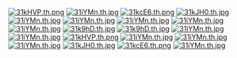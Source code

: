 [![31kHVP.th.png](https://s2.ax1x.com/2020/02/23/31kHVP.th.png)](https://imgchr.com/i/31kHVP)
[![31iYMn.th.jpg](https://s2.ax1x.com/2020/02/23/31iYMn.th.jpg)](https://imgchr.com/i/31iYMn)
[![31kcE6.th.png](https://s2.ax1x.com/2020/02/23/31kcE6.th.png)](https://imgchr.com/i/31kcE6)
[![31kJH0.th.jpg](https://s2.ax1x.com/2020/02/23/31kJH0.th.jpg)](https://imgchr.com/i/31kJH0)
[![31iYMn.th.jpg](https://s2.ax1x.com/2020/02/23/31iYMn.th.jpg)](https://imgchr.com/i/31iYMn)
[![31iYMn.th.jpg](https://s2.ax1x.com/2020/02/23/31iYMn.th.jpg)](https://imgchr.com/i/31iYMn)
[![31iYMn.th.jpg](https://s2.ax1x.com/2020/02/23/31iYMn.th.jpg)](https://imgchr.com/i/31iYMn)
[![31iYMn.th.jpg](https://s2.ax1x.com/2020/02/23/31iYMn.th.jpg)](https://imgchr.com/i/31iYMn)
[![31iYMn.th.jpg](https://s2.ax1x.com/2020/02/23/31iYMn.th.jpg)](https://imgchr.com/i/31iYMn)
[![31k9hD.th.jpg](https://s2.ax1x.com/2020/02/23/31k9hD.th.jpg)](https://imgchr.com/i/31k9hD)
[![31k9hD.th.jpg](https://s2.ax1x.com/2020/02/23/31k9hD.th.jpg)](https://imgchr.com/i/31k9hD)
[![31iYMn.th.jpg](https://s2.ax1x.com/2020/02/23/31iYMn.th.jpg)](https://imgchr.com/i/31iYMn)
[![31iYMn.th.jpg](https://s2.ax1x.com/2020/02/23/31iYMn.th.jpg)](https://imgchr.com/i/31iYMn)
[![31kHVP.th.png](https://s2.ax1x.com/2020/02/23/31kHVP.th.png)](https://imgchr.com/i/31kHVP)
[![31iYMn.th.jpg](https://s2.ax1x.com/2020/02/23/31iYMn.th.jpg)](https://imgchr.com/i/31iYMn)
[![31iYMn.th.jpg](https://s2.ax1x.com/2020/02/23/31iYMn.th.jpg)](https://imgchr.com/i/31iYMn)
[![31iYMn.th.jpg](https://s2.ax1x.com/2020/02/23/31iYMn.th.jpg)](https://imgchr.com/i/31iYMn)
[![31kJH0.th.jpg](https://s2.ax1x.com/2020/02/23/31kJH0.th.jpg)](https://imgchr.com/i/31kJH0)
[![31kcE6.th.png](https://s2.ax1x.com/2020/02/23/31kcE6.th.png)](https://imgchr.com/i/31kcE6)
[![31iYMn.th.jpg](https://s2.ax1x.com/2020/02/23/31iYMn.th.jpg)](https://imgchr.com/i/31iYMn)
